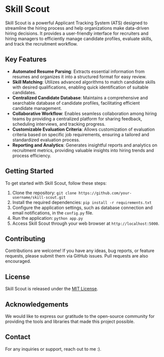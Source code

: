 # Skill Scout

Skill Scout is a powerful Applicant Tracking System (ATS) designed to streamline the hiring process and help organizations make data-driven hiring decisions. It provides a user-friendly interface for recruiters and hiring managers to efficiently manage candidate profiles, evaluate skills, and track the recruitment workflow.
## Key Features

- **Automated Resume Parsing**: Extracts essential information from resumes and organizes it into a structured format for easy review.
- **Skill Matching**: Utilizes advanced algorithms to match candidate skills with desired qualifications, enabling quick identification of suitable candidates.
- **Centralized Candidate Database**: Maintains a comprehensive and searchable database of candidate profiles, facilitating efficient candidate management.
- **Collaborative Workflow**: Enables seamless collaboration among hiring teams by providing a centralized platform for sharing feedback, scheduling interviews, and tracking progress.
- **Customizable Evaluation Criteria**: Allows customization of evaluation criteria based on specific job requirements, ensuring a tailored and standardized evaluation process.
- **Reporting and Analytics**: Generates insightful reports and analytics on recruitment metrics, providing valuable insights into hiring trends and process efficiency.

## Getting Started

To get started with Skill Scout, follow these steps:

1. Clone the repository: `git clone https://github.com/your-username/skill-scout.git`
2. Install the required dependencies: `pip install -r requirements.txt`
3. Configure the application settings, such as database connection and email notifications, in the `config.py` file.
4. Run the application: `python app.py`
5. Access Skill Scout through your web browser at `http://localhost:5000`.

## Contributing

Contributions are welcome! If you have any ideas, bug reports, or feature requests, please submit them via GitHub issues. Pull requests are also encouraged.

## License

Skill Scout is released under the [MIT License](LICENSE).

## Acknowledgements

We would like to express our gratitude to the open-source community for providing the tools and libraries that made this project possible.

## Contact

For any inquiries or support, reach out to me :).
